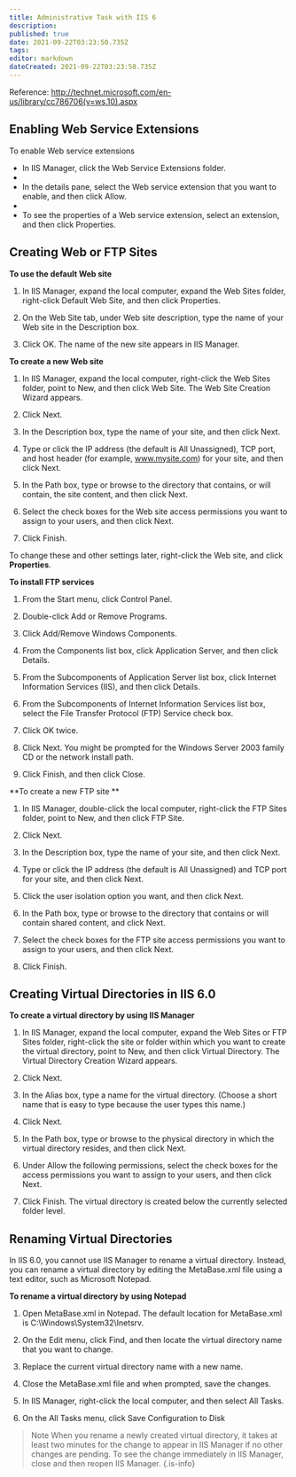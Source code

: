 ```yaml
---
title: Administrative Task with IIS 6
description: 
published: true
date: 2021-09-22T03:23:50.735Z
tags: 
editor: markdown
dateCreated: 2021-09-22T03:23:50.735Z
---
```



Reference: http://technet.microsoft.com/en-us/library/cc786706(v=ws.10).aspx

## Enabling Web Service Extensions

To enable Web service extensions 

- In IIS Manager, click the Web Service Extensions folder.
- 
- In the details pane, select the Web service extension that you want to enable, and then click Allow.
- 
- To see the properties of a Web service extension, select an extension, and then click Properties.


## Creating Web or FTP Sites

**To use the default Web site** 

1. In IIS Manager, expand the local computer, expand the Web Sites folder, right-click Default Web Site, and then click Properties.

1. On the Web Site tab, under Web site description, type the name of your Web site in the Description box.

1. Click OK. The name of the new site appears in IIS Manager.

**To create a new Web site** 

1. In IIS Manager, expand the local computer, right-click the Web Sites folder, point to New, and then click Web Site. The Web Site Creation Wizard appears.

1. Click Next.

1. In the Description box, type the name of your site, and then click Next.

1. Type or click the IP address (the default is All Unassigned), TCP port, and host header (for example, www.mysite.com) for your site, and then click Next.

1. In the Path box, type or browse to the directory that contains, or will contain, the site content, and then click Next.

1. Select the check boxes for the Web site access permissions you want to assign to your users, and then click Next.

1. Click Finish.

To change these and other settings later, right-click the Web site, and click **Properties**.

**To install FTP services**

1. From the Start menu, click Control Panel.

1. Double-click Add or Remove Programs.

1. Click Add/Remove Windows Components.
 
1. From the Components list box, click Application Server, and then click Details.

1. From the Subcomponents of Application Server list box, click Internet Information Services (IIS), and then click Details.

1. From the Subcomponents of Internet Information Services list box, select the File Transfer Protocol (FTP) Service check box.

1. Click OK twice.

1. Click Next. You might be prompted for the Windows Server 2003 family CD or the network install path.

1. Click Finish, and then click Close.


**To create a new FTP site **

1. In IIS Manager, double-click the local computer, right-click the FTP Sites folder, point to New, and then click FTP Site.

1. Click Next.

1. In the Description box, type the name of your site, and then click Next.

1. Type or click the IP address (the default is All Unassigned) and TCP port for your site, and then click Next.

1. Click the user isolation option you want, and then click Next.

1. In the Path box, type or browse to the directory that contains or will contain shared content, and click Next.

1. Select the check boxes for the FTP site access permissions you want to assign to your users, and then click Next.

1. Click Finish.

## Creating Virtual Directories in IIS 6.0

**To create a virtual directory by using IIS Manager** 

1. In IIS Manager, expand the local computer, expand the Web Sites or FTP Sites folder, right-click the site or folder within which you want to create the virtual directory, point to New, and then click Virtual Directory. The Virtual Directory Creation Wizard appears.

1. Click Next.

1. In the Alias box, type a name for the virtual directory. (Choose a short name that is easy to type because the user types this name.)
 
1. Click Next.
 
1. In the Path box, type or browse to the physical directory in which the virtual directory resides, and then click Next.
 
1. Under Allow the following permissions, select the check boxes for the access permissions you want to assign to your users, and then click Next.
1. Click Finish. The virtual directory is created below the currently selected folder level.

## Renaming Virtual Directories

In IIS 6.0, you cannot use IIS Manager to rename a virtual directory. Instead, you can rename a virtual directory by editing the MetaBase.xml file using a text editor, such as Microsoft Notepad.

**To rename a virtual directory by using Notepad** 

1. Open MetaBase.xml in Notepad. The default location for MetaBase.xml is C:\Windows\System32\Inetsrv.

1. On the Edit menu, click Find, and then locate the virtual directory name that you want to change.

1. Replace the current virtual directory name with a new name.

1. Close the MetaBase.xml file and when prompted, save the changes.

1. In IIS Manager, right-click the local computer, and then select All Tasks.
 
1. On the All Tasks menu, click Save Configuration to Disk

> Note
> When you rename a newly created virtual directory, it takes at least two minutes for the change to appear in IIS Manager if no other changes are pending. To see the change immediately in IIS Manager, close and then reopen IIS Manager.
{.is-info}





